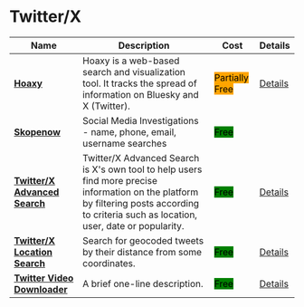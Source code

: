 # Twitter/X

| Name | Description | Cost | Details |
| --- | --- | --- | --- |
| [**Hoaxy**](https://hoaxy.osome.iu.edu/) | Hoaxy is a web-based search and visualization tool. It tracks the spread of information on Bluesky and X (Twitter). | <mark style="background-color:orange;">Partially Free</mark> | [Details](../../../tools/hoaxy/README.md) |
| [**Skopenow**](http://skopenow.com/) | Social Media Investigations - name, phone, email, username searches | <mark style="background-color:green;">Free</mark> |  |
| [**Twitter/X Advanced Search**](https://x.com/search-advanced) | Twitter/X Advanced Search is X's own tool to help users find more precise information on the platform by filtering posts according to criteria such as location, user, date or popularity. | <mark style="background-color:green;">Free</mark> | [Details](../../../tools/twitter-advanced-search/README.md) |
| [**Twitter/X Location Search**](https://twitter.com/explore) | Search for geocoded tweets by their distance from some coordinates. | <mark style="background-color:green;">Free</mark> | [Details](../../../tools/twitter-location-search/README.md) |
| [**Twitter Video Downloader**](https://twittervideodownloader.com/) | A brief one-line description. | <mark style="background-color:green;">Free</mark> | [Details](../../../tools/twitter-video-downloader/README.md) |